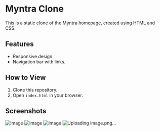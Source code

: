 # Myntra Clone

This is a static clone of the Myntra homepage, created using HTML and CSS.

## Features
- Responsive design.
- Navigation bar with links.


## How to View
1. Clone this repository.
2. Open `index.html` in your browser.

## Screenshots
![image](https://github.com/user-attachments/assets/de6d6c54-50d1-4e02-b78f-4d9f7c42cc2d)
![image](https://github.com/user-attachments/assets/7d2079a7-4e0c-4579-95a6-c477e6308509)
![image](https://github.com/user-attachments/assets/febb37e5-34db-4b4e-b8ab-c8432b1671d1)
![Uploading image.png…]()




